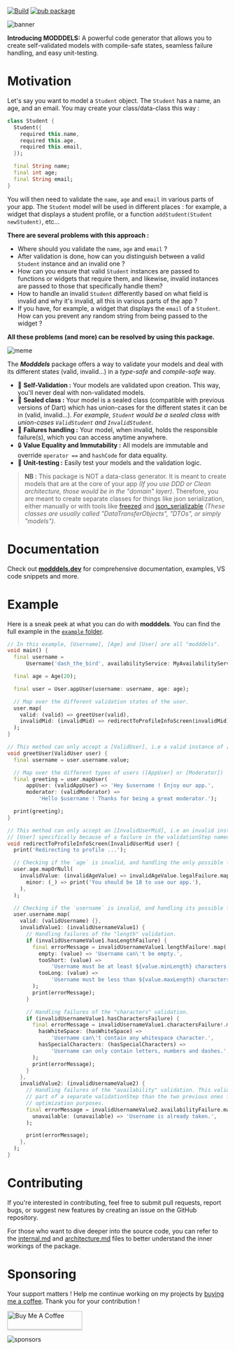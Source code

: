 [![Build](https://github.com/CodingSoot/modddels/actions/workflows/build.yml/badge.svg)](https://github.com/CodingSoot/modddels/actions/workflows/build.yml)
[![pub package](https://img.shields.io/pub/v/modddels.svg)](https://pub.dartlang.org/packages/modddels)

![banner](https://raw.githubusercontent.com/CodingSoot/modddels/master/resources/images/Modddels%20banner%20-%20light.png)

**Introducing MODDDELS:** A powerful code generator that allows you to create self-validated models with compile-safe states, seamless failure handling, and easy unit-testing.

# Motivation

Let's say you want to model a `Student` object. The `Student` has a name, an age, and an email. You may create your class/data-class this way :

```dart
class Student {
  Student({
    required this.name,
    required this.age,
    required this.email,
  });

  final String name;
  final int age;
  final String email;
}
```

You will then need to validate the `name`, `age` and `email` in various parts of your app. The `Student` model will be used in different places : for example, a widget that displays a student profile, or a function `addStudent(Student newStudent)`, etc...

**There are several problems with this approach :**

- Where should you validate the `name`, `age` and `email` ?
- After validation is done, how can you distinguish between a valid `Student` instance and an invalid one ?
- How can you ensure that valid `Student` instances are passed to functions or widgets that require them, and likewise, invalid instances are passed to those that specifically handle them?
- How to handle an invalid `Student` differently based on what field is invalid and why it's invalid, all this in various parts of the app ?
- If you have, for example, a widget that displays the `email` of a `Student`. How can you prevent any random string from being passed to the widget ?

**All these problems (and more) can be resolved by using this package.**

![meme](https://raw.githubusercontent.com/CodingSoot/modddels/master/resources/images/Meme.jpg)

The **_Modddels_** package offers a way to validate your models and deal with its different states (valid, invalid...) in a _type-safe_ and _compile-safe_ way.

- 🔎 **Self-Validation :** Your models are validated upon creation. This way, you'll never deal with non-validated models.
- 🧊 **Sealed class :** Your model is a sealed class (compatible with previous versions of Dart) which has union-cases for the different states it can be in (valid, invalid...). _For example, `Student` would be a sealed class with union-cases `ValidStudent` and `InvalidStudent`._
- 🚨 **Failures handling :** Your model, when invalid, holds the responsible failure(s), which you can access anytime anywhere.
- 🔒 **Value Equality and Immutability :** All models are immutable and override `operator ==` and `hashCode` for data equality.
- 🧪 **Unit-testing :** Easily test your models and the validation logic.

> **NB :** This package is NOT a data-class generator. It is meant to create models that are at the core of your app _(If you use DDD or Clean architecture, those would be in the "domain" layer)_. Therefore, you are meant to create separate classes for things like json serialization, either manually or with tools like [freezed](https://pub.dev/packages/freezed) and [json_serializable](https://pub.dev/packages/json_serializable) _(These classes are usually called "DataTransferObjects", "DTOs", or simply "models")_.

# Documentation

Check out [**modddels.dev**](https://www.modddels.dev/) for comprehensive documentation, examples, VS code snippets and more.

# Example

Here is a sneak peek at what you can do with **modddels**. You can find the full example in the [`example` folder](https://github.com/CodingSoot/modddels/tree/master/packages/modddels/example).

```dart
// In this example, [Username], [Age] and [User] are all "modddels".
void main() {
  final username =
      Username('dash_the_bird', availabilityService: MyAvailabilityService());

  final age = Age(20);

  final user = User.appUser(username: username, age: age);

  // Map over the different validation states of the user.
  user.map(
    valid: (valid) => greetUser(valid),
    invalidMid: (invalidMid) => redirectToProfileInfoScreen(invalidMid),
  );
}

// This method can only accept a [ValidUser], i.e a valid instance of [User].
void greetUser(ValidUser user) {
  final username = user.username.value;

  // Map over the different types of users ([AppUser] or [Moderator])
  final greeting = user.mapUser(
      appUser: (validAppUser) => 'Hey $username ! Enjoy our app.',
      moderator: (validModerator) =>
          'Hello $username ! Thanks for being a great moderator.');

  print(greeting);
}

// This method can only accept an [InvalidUserMid], i.e an invalid instance of
// [User] specifically because of a failure in the validationStep named "mid".
void redirectToProfileInfoScreen(InvalidUserMid user) {
  print('Redirecting to profile ...');

  // Checking if the `age` is invalid, and handling the only possible failure.
  user.age.mapOrNull(
    invalidValue: (invalidAgeValue) => invalidAgeValue.legalFailure.map(
      minor: (_) => print('You should be 18 to use our app.'),
    ),
  );

  // Checking if the `username` is invalid, and handling its possible failures.
  user.username.map(
    valid: (validUsername) {},
    invalidValue1: (invalidUsernameValue1) {
      // Handling failures of the "length" validation.
      if (invalidUsernameValue1.hasLengthFailure) {
        final errorMessage = invalidUsernameValue1.lengthFailure!.map(
          empty: (value) => 'Username can\'t be empty.',
          tooShort: (value) =>
              'Username must be at least ${value.minLength} characters long.',
          tooLong: (value) =>
              'Username must be less than ${value.maxLength} characters long.',
        );
        print(errorMessage);
      }

      // Handling failures of the "characters" validation.
      if (invalidUsernameValue1.hasCharactersFailure) {
        final errorMessage = invalidUsernameValue1.charactersFailure!.map(
          hasWhiteSpace: (hasWhiteSpace) =>
              'Username can\'t contain any whitespace character.',
          hasSpecialCharacters: (hasSpecialCharacters) =>
              'Username can only contain letters, numbers and dashes.',
        );
        print(errorMessage);
      }
    },
    invalidValue2: (invalidUsernameValue2) {
      // Handling failures of the "availability" validation. This validation is
      // part of a separate validationStep than the two previous ones for
      // optimization purposes.
      final errorMessage = invalidUsernameValue2.availabilityFailure.map(
        unavailable: (unavailable) => 'Username is already taken.',
      );

      print(errorMessage);
    },
  );
}
```

# Contributing

If you're interested in contributing, feel free to submit pull requests, report bugs, or suggest new features by creating an issue on the GitHub repository.

For those who want to dive deeper into the source code, you can refer to the [internal.md](https://github.com/CodingSoot/modddels/blob/master/docs/internal/internal.md) and [architecture.md](https://github.com/CodingSoot/modddels/blob/master/docs/internal/architecture.md) files to better understand the inner workings of the package.

# Sponsoring

Your support matters ! Help me continue working on my projects by [buying me a coffee](https://www.buymeacoffee.com/codingsoot). Thank you for your contribution !

<a href="https://www.buymeacoffee.com/codingsoot" target="_blank"><img src="https://raw.githubusercontent.com/CodingSoot/modddels/master/resources/images/buymeacoffee.png" alt="Buy Me A Coffee" style="height: 42px !important;width: 171px !important;box-shadow: 0px 3px 2px 0px rgba(190, 190, 190, 0.5) !important;-webkit-box-shadow: 0px 3px 2px 0px rgba(190, 190, 190, 0.5) !important;" ></a>

![sponsors](https://raw.githubusercontent.com/CodingSoot/modddels/master/resources/images/Sponsors%20list.png)
